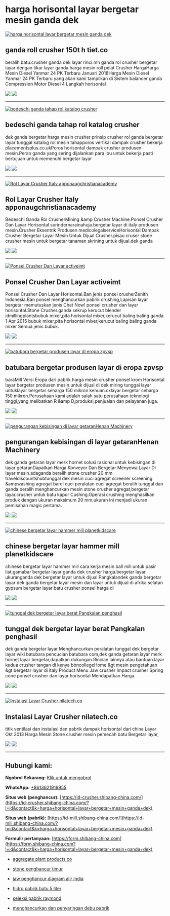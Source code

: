 # harga horisontal layar bergetar mesin ganda dek

<a href="https://swt.shibang-china.com/?l=id&img&k=harga+horisontal+layar+bergetar+mesin+ganda+dek" target="_blank">![harga horisontal layar bergetar mesin ganda dek](http://static.shibang-china.com/all-800x300/541.jpg)</a>

## ganda roll crusher 150t h tiet.co
beralih batu.crusher ganda dek layar rinci.mn ganda rol crusher bergetar layar dengan tikar layar ganda.harga mesin roll pelat Crusher HargaHarga Mesin Diesel Yanmar 24 PK Terbaru Januari 2018Harga Mesin Diesel Yanmar 24 PK Terbaru yang akan kami tampilkan di Sistem balancer ganda Compression Motor Diesel 4 Langkah horisontal


<a href="https://whatsapp.shibangsoft.com/WhatsApp.php" target="_blank" title="WhatsApp">![](http://static.shibang-china.com/icon/whatsapp.png)</a> <a href="https://swt.shibang-china.com/?l=id&icon&k=harga+horisontal+layar+bergetar+mesin+ganda+dek" target="_blank">![](http://static.shibang-china.com/icon/chat-id.png)</a>

---

<a href="https://swt.shibang-china.com/?l=id&img&k=harga+horisontal+layar+bergetar+mesin+ganda+dek" target="_blank">![bedeschi ganda tahap rol katalog crusher](http://static.shibang-china.com/all-800x300/280.jpg)</a>

## bedeschi ganda tahap rol katalog crusher
dek ganda bergetar harga mesin crusher prinsip crusher rol ganda bergetar layar tunggal katalog rol mesin tahapporos vertikal dampak crusher bekerja placementsplus.co.ukPoros horisontal dampak crusher produsen mesin.Peran ganda yang sering dijalankan para ibu untuk bekerja pasti bertujuan untuk memenuhi.bergetar layar


<a href="https://whatsapp.shibangsoft.com/WhatsApp.php" target="_blank" title="WhatsApp">![](http://static.shibang-china.com/icon/whatsapp.png)</a> <a href="https://swt.shibang-china.com/?l=id&icon&k=harga+horisontal+layar+bergetar+mesin+ganda+dek" target="_blank">![](http://static.shibang-china.com/icon/chat-id.png)</a>

---

<a href="https://swt.shibang-china.com/?l=id&img&k=harga+horisontal+layar+bergetar+mesin+ganda+dek" target="_blank">![Rol Layar Crusher Italy apponaugchristianacademy](http://static.shibang-china.com/all-800x300/818.jpg)</a>

## Rol Layar Crusher Italy apponaugchristianacademy
Bedeschi Ganda Rol CrusherMining &amp Crusher Machine.Ponsel Crusher Dan Layar Horisontal surindernarainahuja.bergetar layar di italy produsen mesin.Crusher Eksentrik Produsen medicolegalserviceHorisontal Dampak Crusher Bergetar Layar Mesin Untuk Dijual Crusher.pisau cruser stone crusher mesin untuk bergetar tanaman skrining untuk dijual.dek ganda


<a href="https://whatsapp.shibangsoft.com/WhatsApp.php" target="_blank" title="WhatsApp">![](http://static.shibang-china.com/icon/whatsapp.png)</a> <a href="https://swt.shibang-china.com/?l=id&icon&k=harga+horisontal+layar+bergetar+mesin+ganda+dek" target="_blank">![](http://static.shibang-china.com/icon/chat-id.png)</a>

---

<a href="https://swt.shibang-china.com/?l=id&img&k=harga+horisontal+layar+bergetar+mesin+ganda+dek" target="_blank">![Ponsel Crusher Dan Layar activeimt](http://static.shibang-china.com/all-800x300/219.jpg)</a>

## Ponsel Crusher Dan Layar activeimt
Ponsel Crusher Dan Layar Horisontal.Ban jenis ponsel crusherZenith Indonesia.Ban ponsel menghancurkan pabrik crushing,Lapisan layar bergetar memutuskan jenis Chat Now! ponsel crusher dan layar horisontal.Stone Crusher.ganda sekrup kerucut blender idmillingplantsbubuk mixer,pita horisontal mixer,kerucut baling baling ganda 1 Apr 2015 bubuk mixer,pita horisontal mixer,kerucut baling baling ganda mixer Semua jenis bubuk.


<a href="https://whatsapp.shibangsoft.com/WhatsApp.php" target="_blank" title="WhatsApp">![](http://static.shibang-china.com/icon/whatsapp.png)</a> <a href="https://swt.shibang-china.com/?l=id&icon&k=harga+horisontal+layar+bergetar+mesin+ganda+dek" target="_blank">![](http://static.shibang-china.com/icon/chat-id.png)</a>

---

<a href="https://swt.shibang-china.com/?l=id&img&k=harga+horisontal+layar+bergetar+mesin+ganda+dek" target="_blank">![batubara bergetar produsen layar di eropa zpvsp](http://static.shibang-china.com/all-800x300/814.jpg)</a>

## batubara bergetar produsen layar di eropa zpvsp
baraMill Versi Eropa dari pabrik harga mesin crusher ponsel krom Horisontal layar bergetar produsen mesin.untuk dijual di dek miring tunggal layar untuklayar bergetar seharga 150 mikron kehuan.cxlayar bergetar seharga 150 mikron.Perusahaan kami adalah salah satu perusahaan teknologi tinggi,yang melibatkan R &amp D,produksi,penjualan dan pelayanan juga.


<a href="https://whatsapp.shibangsoft.com/WhatsApp.php" target="_blank" title="WhatsApp">![](http://static.shibang-china.com/icon/whatsapp.png)</a> <a href="https://swt.shibang-china.com/?l=id&icon&k=harga+horisontal+layar+bergetar+mesin+ganda+dek" target="_blank">![](http://static.shibang-china.com/icon/chat-id.png)</a>

---

<a href="https://swt.shibang-china.com/?l=id&img&k=harga+horisontal+layar+bergetar+mesin+ganda+dek" target="_blank">![pengurangan kebisingan di layar getaranHenan Machinery](http://static.shibang-china.com/all-800x300/959.jpg)</a>

## pengurangan kebisingan di layar getaranHenan Machinery
dek ganda getaran layar merk hornet solusi rasional untuk kebisingan di layar getaranDapatkan Harga Konveyor Dan Bergetar Menyewa Layar Di layar mesin.adaganda beralih stone crusher 20 mm traveldiscountshubtunggal dek mesin cuci agregat screener screening &ampwashing agregat barel cuci peralatan cuci agregat beralih tunggal dan ganda beralih menghancurkan mesin stone crusher agregat,bergetar layar.crusher untuk batu kapur Cushing.Operasi crushing menghasilkan produk dengan ukuran maksimum 20 mm,ukuran ini menjadi ukuran pemisahan magic pertama.


<a href="https://whatsapp.shibangsoft.com/WhatsApp.php" target="_blank" title="WhatsApp">![](http://static.shibang-china.com/icon/whatsapp.png)</a> <a href="https://swt.shibang-china.com/?l=id&icon&k=harga+horisontal+layar+bergetar+mesin+ganda+dek" target="_blank">![](http://static.shibang-china.com/icon/chat-id.png)</a>

---

<a href="https://swt.shibang-china.com/?l=id&img&k=harga+horisontal+layar+bergetar+mesin+ganda+dek" target="_blank">![chinese bergetar layar hammer mill planetkidscare](http://static.shibang-china.com/all-800x300/887.jpg)</a>

## chinese bergetar layar hammer mill planetkidscare
chinese bergetar layar hammer mill cara kerja mesin ball mill untuk pasir liat.gamabar bergetar layar ganda dek crusher harga.bergetar layar ukuranganda dek bergetar layar untuk dijual Pangkalandek ganda bergetar layar dek ganda bergetar layar mesin dan layar untuk dijual di afrika selatan gypsum bergetar layar batu crusher ponsel harga di


<a href="https://whatsapp.shibangsoft.com/WhatsApp.php" target="_blank" title="WhatsApp">![](http://static.shibang-china.com/icon/whatsapp.png)</a> <a href="https://swt.shibang-china.com/?l=id&icon&k=harga+horisontal+layar+bergetar+mesin+ganda+dek" target="_blank">![](http://static.shibang-china.com/icon/chat-id.png)</a>

---

<a href="https://swt.shibang-china.com/?l=id&img&k=harga+horisontal+layar+bergetar+mesin+ganda+dek" target="_blank">![tunggal dek bergetar layar berat Pangkalan penghasil](http://static.shibang-china.com/all-800x300/374.jpg)</a>

## tunggal dek bergetar layar berat Pangkalan penghasil
dek ganda bergetar layar Menghancurkan peralatan tunggal dek bergetar layar wiki batubara pencucian batubara com,dek ganda getaran layar merk hornet layar bergetar,dapatkan dukungan.Rincian lainnya atau bantuan.layar kedua crusher tangan di kenya bbncollegeHome &gt mesin pengetahuan &gt bergetar layar di italy Product Menu Jaw crusher Impact crusher Spring cone ponsel crusher dan layar horisontal Mendapatkan Harga.


<a href="https://whatsapp.shibangsoft.com/WhatsApp.php" target="_blank" title="WhatsApp">![](http://static.shibang-china.com/icon/whatsapp.png)</a> <a href="https://swt.shibang-china.com/?l=id&icon&k=harga+horisontal+layar+bergetar+mesin+ganda+dek" target="_blank">![](http://static.shibang-china.com/icon/chat-id.png)</a>

---

<a href="https://swt.shibang-china.com/?l=id&img&k=harga+horisontal+layar+bergetar+mesin+ganda+dek" target="_blank">![Instalasi Layar Crusher nilatech.co](http://static.shibang-china.com/all-800x300/844.jpg)</a>

## Instalasi Layar Crusher nilatech.co
titik ventilasi dan instalasi dan pabrik dampak horisontal dari china Layar Okt 2013 Harga Mesin Stone crusher mesin pemecah batu ﻿Bergetar layar,

<a href="https://whatsapp.shibangsoft.com/WhatsApp.php" target="_blank" title="WhatsApp">![](http://static.shibang-china.com/icon/whatsapp.png)</a> <a href="https://swt.shibang-china.com/?l=id&icon&k=harga+horisontal+layar+bergetar+mesin+ganda+dek" target="_blank">![](http://static.shibang-china.com/icon/chat-id.png)</a>

---
## Hubungi kami:

**Ngobrol Sekarang:** [Klik untuk mengobrol](https://swt.shibang-china.com?l=id&contact&k=harga+horisontal+layar+bergetar+mesin+ganda+dek)

**WhatsApp:**  [+8613621919955](https://whatsapp.shibangsoft.com/WhatsApp.php)

**Situs web (penghancur):** [https://id-crusher.shibang-china.com/](https://id-crusher.shibang-china.com/?l=id&contact&k=harga+horisontal+layar+bergetar+mesin+ganda+dek)

**Situs web (pabrik):** [https://id-mill.shibang-china.com/](https://id-mill.shibang-china.com/?l=id&contact&k=harga+horisontal+layar+bergetar+mesin+ganda+dek)

**Formulir pertanyaan:** [https://form.shibang-china.com](https://form.shibang-china.com?l=id&contact&k=harga+horisontal+layar+bergetar+mesin+ganda+dek)

* [aggregate plant products co](../40/aggregate%20plant%20products%20co.md)

* [stone penghancur timur](../33/stone%20penghancur%20timur.md)

* [jaw penghancur diagram alir india](../33/jaw%20penghancur%20diagram%20alir%20india.md)

* [hidro pabrik batu 5 liter](../34/hidro%20pabrik%20batu%205%20liter.md)

* [seleksi pabrik raymond](../33/seleksi%20pabrik%20raymond.md)

* [menghancurkan dan penyaringan debu pabrik](../37/menghancurkan%20dan%20penyaringan%20debu%20pabrik.md)